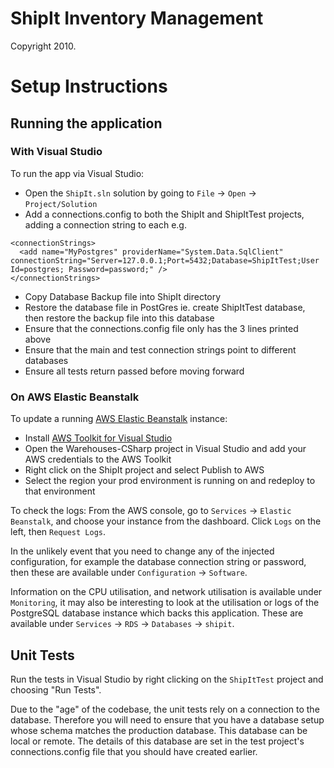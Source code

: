 ShipIt Inventory Management
===========================

Copyright 2010.

# Setup Instructions

## Running the application

### With Visual Studio

To run the app via Visual Studio:

* Open the `ShipIt.sln` solution by going to `File` -> `Open` -> `Project/Solution`
* Add a connections.config to both the ShipIt and ShipItTest projects, adding a connection string to each e.g.

```
<connectionStrings>
  <add name="MyPostgres" providerName="System.Data.SqlClient" connectionString="Server=127.0.0.1;Port=5432;Database=ShipItTest;User Id=postgres; Password=password;" />
</connectionStrings>
```

* Copy Database Backup file into ShipIt directory
* Restore the database file in PostGres ie. create ShipItTest database, then restore the backup file into this database
* Ensure that the connections.config file only has the 3 lines printed above
* Ensure that the main and test connection strings point to different databases
* Ensure all tests return passed before moving forward

### On AWS Elastic Beanstalk

To update a running [AWS Elastic Beanstalk](https://aws.amazon.com/elasticbeanstalk/) instance:

* Install [AWS Toolkit for Visual Studio](https://aws.amazon.com/visualstudio/)
* Open the Warehouses-CSharp project in Visual Studio and add your AWS credentials to the AWS Toolkit
* Right click on the ShipIt project and select Publish to AWS
* Select the region your prod environment is running on and redeploy to that environment

To check the logs:  From the AWS console, go to `Services` -> `Elastic Beanstalk`, and
choose your instance from the dashboard.   Click `Logs` on the left, then `Request Logs`.

In the unlikely event that you need to change any of the injected configuration, for
example the database connection string or password, then these are available under
`Configuration` -> `Software`.

Information on the CPU utilisation, and network utilisation is available under `Monitoring`,
it may also be interesting to look at the utilisation or logs of the PostgreSQL database instance
which backs this application.  These are available under `Services` -> `RDS` -> `Databases`
-> `shipit`.

## Unit Tests

Run the tests in Visual Studio by right clicking on the `ShipItTest` project and
choosing "Run Tests".

Due to the "age" of the codebase, the unit tests rely on a connection to the database.
Therefore you will need to ensure that you have a database setup whose schema matches
the production database.  This database can be local or remote.  The details of this
database are set in the test project's connections.config file that you should have created earlier.
